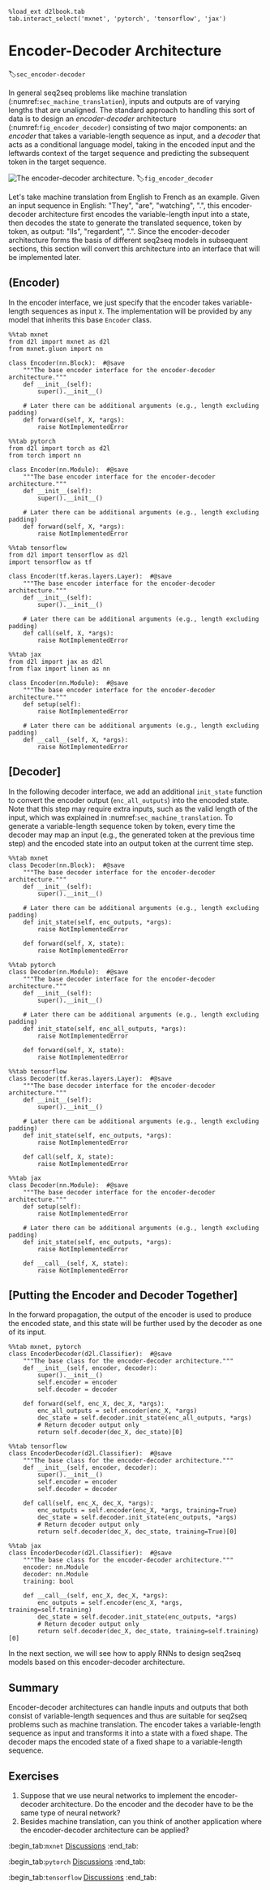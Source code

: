 ```{.python .input  n=1}
%load_ext d2lbook.tab
tab.interact_select('mxnet', 'pytorch', 'tensorflow', 'jax')
```

# Encoder-Decoder Architecture
:label:`sec_encoder-decoder`

In general seq2seq problems 
like machine translation 
(:numref:`sec_machine_translation`),
inputs and outputs are of varying lengths
that are unaligned. 
The standard approach to handling this sort of data
is to design an *encoder-decoder* architecture (:numref:`fig_encoder_decoder`)
consisting of two major components:
an *encoder* that takes a variable-length sequence as input,
and a *decoder* that acts as a conditional language model,
taking in the encoded input 
and the leftwards context of the target sequence 
and predicting the subsequent token in the target sequence. 


![The encoder-decoder architecture.](../img/encoder-decoder.svg)
:label:`fig_encoder_decoder`

Let's take machine translation from English to French as an example.
Given an input sequence in English:
"They", "are", "watching", ".",
this encoder-decoder architecture
first encodes the variable-length input into a state,
then decodes the state 
to generate the translated sequence,
token by token, as output:
"Ils", "regardent", ".".
Since the encoder-decoder architecture
forms the basis of different seq2seq models
in subsequent sections,
this section will convert this architecture
into an interface that will be implemented later.

## (**Encoder**)

In the encoder interface,
we just specify that
the encoder takes variable-length sequences as input `X`.
The implementation will be provided 
by any model that inherits this base `Encoder` class.

```{.python .input}
%%tab mxnet
from d2l import mxnet as d2l
from mxnet.gluon import nn

class Encoder(nn.Block):  #@save
    """The base encoder interface for the encoder-decoder architecture."""
    def __init__(self):
        super().__init__()

    # Later there can be additional arguments (e.g., length excluding padding)
    def forward(self, X, *args):
        raise NotImplementedError
```

```{.python .input}
%%tab pytorch
from d2l import torch as d2l
from torch import nn

class Encoder(nn.Module):  #@save
    """The base encoder interface for the encoder-decoder architecture."""
    def __init__(self):
        super().__init__()

    # Later there can be additional arguments (e.g., length excluding padding)
    def forward(self, X, *args):
        raise NotImplementedError
```

```{.python .input}
%%tab tensorflow
from d2l import tensorflow as d2l
import tensorflow as tf

class Encoder(tf.keras.layers.Layer):  #@save
    """The base encoder interface for the encoder-decoder architecture."""
    def __init__(self):
        super().__init__()

    # Later there can be additional arguments (e.g., length excluding padding)
    def call(self, X, *args):
        raise NotImplementedError
```

```{.python .input}
%%tab jax
from d2l import jax as d2l
from flax import linen as nn

class Encoder(nn.Module):  #@save
    """The base encoder interface for the encoder-decoder architecture."""
    def setup(self):
        raise NotImplementedError

    # Later there can be additional arguments (e.g., length excluding padding)
    def __call__(self, X, *args):
        raise NotImplementedError
```

## [**Decoder**]

In the following decoder interface,
we add an additional `init_state` function
to convert the encoder output (`enc_all_outputs`)
into the encoded state.
Note that this step
may require extra inputs,
such as the valid length of the input,
which was explained
in :numref:`sec_machine_translation`.
To generate a variable-length sequence token by token,
every time the decoder may map an input 
(e.g., the generated token at the previous time step)
and the encoded state 
into an output token at the current time step.

```{.python .input}
%%tab mxnet
class Decoder(nn.Block):  #@save
    """The base decoder interface for the encoder-decoder architecture."""
    def __init__(self):
        super().__init__()

    # Later there can be additional arguments (e.g., length excluding padding)
    def init_state(self, enc_outputs, *args):
        raise NotImplementedError

    def forward(self, X, state):
        raise NotImplementedError
```

```{.python .input}
%%tab pytorch
class Decoder(nn.Module):  #@save
    """The base decoder interface for the encoder-decoder architecture."""
    def __init__(self):
        super().__init__()

    # Later there can be additional arguments (e.g., length excluding padding)
    def init_state(self, enc_all_outputs, *args):
        raise NotImplementedError

    def forward(self, X, state):
        raise NotImplementedError
```

```{.python .input}
%%tab tensorflow
class Decoder(tf.keras.layers.Layer):  #@save
    """The base decoder interface for the encoder-decoder architecture."""
    def __init__(self):
        super().__init__()

    # Later there can be additional arguments (e.g., length excluding padding)
    def init_state(self, enc_outputs, *args):
        raise NotImplementedError

    def call(self, X, state):
        raise NotImplementedError
```

```{.python .input}
%%tab jax
class Decoder(nn.Module):  #@save
    """The base decoder interface for the encoder-decoder architecture."""
    def setup(self):
        raise NotImplementedError

    # Later there can be additional arguments (e.g., length excluding padding)
    def init_state(self, enc_outputs, *args):
        raise NotImplementedError

    def __call__(self, X, state):
        raise NotImplementedError
```

## [**Putting the Encoder and Decoder Together**]

In the forward propagation,
the output of the encoder
is used to produce the encoded state,
and this state will be further used
by the decoder as one of its input.

```{.python .input}
%%tab mxnet, pytorch
class EncoderDecoder(d2l.Classifier):  #@save
    """The base class for the encoder-decoder architecture."""
    def __init__(self, encoder, decoder):
        super().__init__()
        self.encoder = encoder
        self.decoder = decoder

    def forward(self, enc_X, dec_X, *args):
        enc_all_outputs = self.encoder(enc_X, *args)
        dec_state = self.decoder.init_state(enc_all_outputs, *args)
        # Return decoder output only
        return self.decoder(dec_X, dec_state)[0]
```

```{.python .input}
%%tab tensorflow
class EncoderDecoder(d2l.Classifier):  #@save
    """The base class for the encoder-decoder architecture."""
    def __init__(self, encoder, decoder):
        super().__init__()
        self.encoder = encoder
        self.decoder = decoder

    def call(self, enc_X, dec_X, *args):
        enc_outputs = self.encoder(enc_X, *args, training=True)
        dec_state = self.decoder.init_state(enc_outputs, *args)
        # Return decoder output only
        return self.decoder(dec_X, dec_state, training=True)[0]
```

```{.python .input}
%%tab jax
class EncoderDecoder(d2l.Classifier):  #@save
    """The base class for the encoder-decoder architecture."""
    encoder: nn.Module
    decoder: nn.Module
    training: bool

    def __call__(self, enc_X, dec_X, *args):
        enc_outputs = self.encoder(enc_X, *args, training=self.training)
        dec_state = self.decoder.init_state(enc_outputs, *args)
        # Return decoder output only
        return self.decoder(dec_X, dec_state, training=self.training)[0]
```

In the next section, 
we will see how to apply RNNs to design 
seq2seq models based on 
this encoder-decoder architecture.


## Summary

Encoder-decoder architectures
can handle inputs and outputs 
that both consist of variable-length sequences
and thus are suitable for seq2seq problems 
such as machine translation.
The encoder takes a variable-length sequence as input 
and transforms it into a state with a fixed shape.
The decoder maps the encoded state of a fixed shape
to a variable-length sequence.


## Exercises

1. Suppose that we use neural networks to implement the encoder-decoder architecture. Do the encoder and the decoder have to be the same type of neural network?  
1. Besides machine translation, can you think of another application where the encoder-decoder architecture can be applied?

:begin_tab:`mxnet`
[Discussions](https://discuss.d2l.ai/t/341)
:end_tab:

:begin_tab:`pytorch`
[Discussions](https://discuss.d2l.ai/t/1061)
:end_tab:

:begin_tab:`tensorflow`
[Discussions](https://discuss.d2l.ai/t/3864)
:end_tab:
